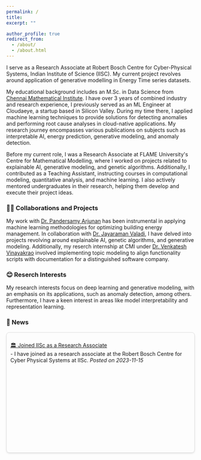 ```yaml
---
permalink: /
title:
excerpt: ""

author_profile: true
redirect_from: 
  - /about/
  - /about.html
---
```




 I serve as a Research Associate at Robert Bosch Centre for Cyber-Physical Systems, Indian Institute of Science (IISC). My current project revolves around application of generative modelling in Energy Time series datasets. 
 
My educational background includes an M.Sc. in Data Science from  [Chennai Mathematical Institute](https://www.cmi.ac.in/). 
I have over 3 years of combined industry and research experience, I previously served as an ML Engineer at Cloudaeye, a startup based in Silicon Valley. During my time there, I applied machine learning techniques to provide solutions for detecting anomalies and performing root cause analyses in cloud-native applications. My research journey encompasses various publications on subjects such as interpretable AI, energy prediction, generative modeling, and anomaly detection. 

Before my current role, I was a Research Associate at FLAME University's Centre for Mathematical Modelling, where I worked on projects related to explainable AI, generative modeling, and genetic algorithms. Additionally, I contributed as a Teaching Assistant, instructing courses in computational modeling, quantitative analysis, and machine learning. I also actively mentored undergraduates in their research, helping them develop and execute their project ideas.


### 🙌🔬 Collaborations and Projects
My work with [Dr. Pandersamy Arjunan](https://www.samy101.com/) has been instrumental in applying machine learning methodologies for optimizing building energy management. In collaboration with [Dr. Jayaraman Valadi](https://www.flame.edu.in/faculty/jayaraman-v-k), I have delved into  projects revolving around explainable AI, genetic algorithms, and generative modeling.  Additionally, my reserch internship at CMI under [Dr. Venkatesh Vinayakrao](http://vvtesh.co.in/) involved implementing  topic modeling to align functionality scripts with documentation for a distinguished software company.

### 😊 Reserch Interests

My research interests focus on deep learning and generative modeling, with an emphasis on its applications, such as anomaly detection, among others. Furthermore, I have a keen interest in areas like model interpretability and representation learning.


### 📰 News


<div style="border: 1px solid #ddd; padding: 10px; margin-bottom: 20px; height: 300px; overflow-y: scroll; border-radius: 8px; box-shadow: 0 2px 4px rgba(0,0,0,0.1);">

<p>
    <a href="https://cps.iisc.ac.in/"> 🏛️ Joined IISc as a Research Associate</a><br>
    - I have joined as a research associate at the Robert Bosch Centre for Cyber Physical Systems at IISc. <i>Posted on 2023-11-15</i><br> 
</p>

</div>